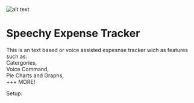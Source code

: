 ![alt text](http://url/to/img.png)


# Speechy Expense Tracker

This is an text based or voice assisted expesnse tracker wich as features such as:  
  Catergories,  
  Voice Command,  
  Pie Charts and Graphs,  
  +++ MORE!  
  
 Setup:
 
